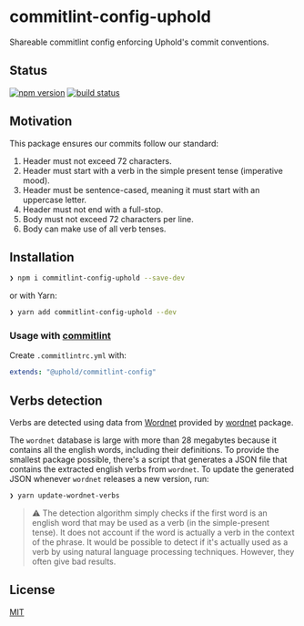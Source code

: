 # commitlint-config-uphold

Shareable commitlint config enforcing Uphold's commit conventions.

## Status

[![npm version][npm-image]][npm-url]
[![build status][ci-image]][ci-url]

## Motivation

This package ensures our commits follow our standard:

1. Header must not exceed 72 characters.
1. Header must start with a verb in the simple present tense (imperative mood).
1. Header must be sentence-cased, meaning it must start with an uppercase letter.
1. Header must not end with a full-stop.
1. Body must not exceed 72 characters per line.
1. Body can make use of all verb tenses.

## Installation

```sh
❯ npm i commitlint-config-uphold --save-dev
```

or with Yarn:

```sh
❯ yarn add commitlint-config-uphold --dev
```

### Usage with [commitlint](https://commitlint.js.org/)

Create `.commitlintrc.yml` with:

```yml
extends: "@uphold/commitlint-config"
```

## Verbs detection

Verbs are detected using data from [Wordnet](https://wordnet.princeton.edu/) provided by [wordnet](https://www.npmjs.com/package/wordnet) package.

The `wordnet` database is large with more than 28 megabytes because it contains all the english words, including their definitions. To provide the smallest package possible, there's a script that generates a JSON file that contains the extracted english verbs from `wordnet`. To update the generated JSON whenever `wordnet` releases a new version, run:

```sh
❯ yarn update-wordnet-verbs
```

> ⚠️ The detection algorithm simply checks if the first word is an english word that may be used as a verb (in the simple-present tense). It does not account if the word is actually a verb in the context of the phrase. It would be possible to detect if it's actually used as a verb by using natural language processing techniques. However, they often give bad results.

## License

[MIT](https://opensource.org/licenses/MIT)

[npm-image]: https://img.shields.io/npm/v/@uphold/commitlint-config.svg
[npm-url]: https://www.npmjs.com/package/@uphold/commitlint-config
[ci-image]: https://github.com/uphold/commitlint-config-uphold/actions/workflows/ci.yml/badge.svg?branch=master
[ci-url]: https://github.com/uphold/commitlint-config-uphold/actions/workflows/ci.yml
